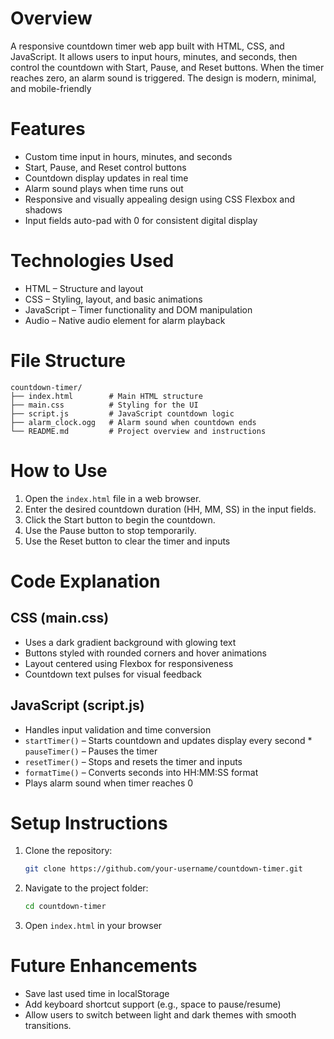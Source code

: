 # Overview
A responsive countdown timer web app built with HTML, CSS, and JavaScript. It allows users to input hours, minutes, and seconds, then control the countdown with Start, Pause, and Reset buttons. When the timer reaches zero, an alarm sound is triggered. The design is modern, minimal, and mobile-friendly
# Features
* Custom time input in hours, minutes, and seconds
* Start, Pause, and Reset control buttons
* Countdown display updates in real time
* Alarm sound plays when time runs out
* Responsive and visually appealing design using CSS Flexbox and shadows
* Input fields auto-pad with 0 for consistent digital display
# Technologies Used
* HTML – Structure and layout
* CSS – Styling, layout, and basic animations
* JavaScript – Timer functionality and DOM manipulation
* Audio – Native audio element for alarm playback
# File Structure
```
countdown-timer/
├── index.html        # Main HTML structure
├── main.css          # Styling for the UI
├── script.js         # JavaScript countdown logic
├── alarm_clock.ogg   # Alarm sound when countdown ends
└── README.md         # Project overview and instructions
```
# How to Use
1. Open the `index.html` file in a web browser.
2. Enter the desired countdown duration (HH, MM, SS) in the input fields.
3. Click the Start button to begin the countdown.
4. Use the Pause button to stop temporarily.
5. Use the Reset button to clear the timer and inputs
# Code Explanation
## CSS (main.css)
* Uses a dark gradient background with glowing text
* Buttons styled with rounded corners and hover animations
* Layout centered using Flexbox for responsiveness
* Countdown text pulses for visual feedback

## JavaScript (script.js)
* Handles input validation and time conversion
* `startTimer()` – Starts countdown and updates display every second
*` pauseTimer()` – Pauses the timer
* `resetTimer()` – Stops and resets the timer and inputs
* `formatTime()` – Converts seconds into HH:MM:SS format
* Plays alarm sound when timer reaches 0

# Setup Instructions
1. Clone the repository:
   ```sh
   git clone https://github.com/your-username/countdown-timer.git
   ```
3. Navigate to the project folder:
   ```sh
   cd countdown-timer
   ```
5. Open `index.html` in your browser

# Future Enhancements
* Save last used time in localStorage
* Add keyboard shortcut support (e.g., space to pause/resume)
* Allow users to switch between light and dark themes with smooth transitions.
